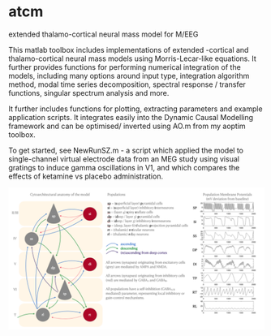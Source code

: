 # atcm
extended thalamo-cortical neural mass model for M/EEG

This matlab toolbox includes implementations of extended 
-cortical and thalamo-cortical neural mass models using Morris-Lecar-like equations.
 It further provides functions for performing numerical integration 
of the models, including many options around input type, integration algorithm method,
modal time series decomposition, spectral response / transfer functions, singular 
spectrum analysis and more.

It further includes functions for plotting, extracting parameters and example
application scripts. It integrates easily into the Dynamic Causal Modelling framework 
and can be optimised/ inverted using AO.m from my aoptim toolbox. 

To get started, see NewRunSZ.m - a script which applied the model to single-channel virtual 
electrode data from an MEG study using visual gratings to induce gamma oscillations in V1, and
which compares the effects of ketamine vs placebo administration.

![screenshot](TCM_Overview.png)
